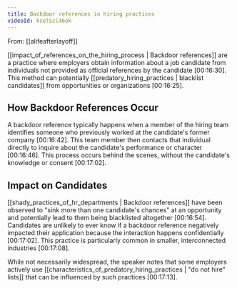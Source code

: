 ```yaml
---
title: Backdoor references in hiring practices
videoId: kselScC46ok
---
```


From: [[alifeafterlayoff]] <br/> 

[[impact_of_references_on_the_hiring_process | Backdoor references]] are a practice where employers obtain information about a job candidate from individuals not provided as official references by the candidate <a class="yt-timestamp" data-t="00:16:30">[00:16:30]</a>. This method can potentially [[predatory_hiring_practices | blacklist candidates]] from opportunities or organizations <a class="yt-timestamp" data-t="00:16:25">[00:16:25]</a>.

## How Backdoor References Occur
A backdoor reference typically happens when a member of the hiring team identifies someone who previously worked at the candidate's former company <a class="yt-timestamp" data-t="00:16:42">[00:16:42]</a>. This team member then contacts that individual directly to inquire about the candidate's performance or character <a class="yt-timestamp" data-t="00:16:46">[00:16:46]</a>. This process occurs behind the scenes, without the candidate's knowledge or consent <a class="yt-timestamp" data-t="00:17:02">[00:17:02]</a>.

## Impact on Candidates
[[shady_practices_of_hr_departments | Backdoor references]] have been observed to "sink more than one candidate's chances" at an opportunity and potentially lead to them being blacklisted altogether <a class="yt-timestamp" data-t="00:16:54">[00:16:54]</a>. Candidates are unlikely to ever know if a backdoor reference negatively impacted their application because the interaction happens confidentially <a class="yt-timestamp" data-t="00:17:02">[00:17:02]</a>. This practice is particularly common in smaller, interconnected industries <a class="yt-timestamp" data-t="00:17:08">[00:17:08]</a>.

While not necessarily widespread, the speaker notes that some employers actively use [[characteristics_of_predatory_hiring_practices | "do not hire" lists]] that can be influenced by such practices <a class="yt-timestamp" data-t="00:17:13">[00:17:13]</a>.